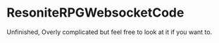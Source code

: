# ResoniteRPGWebsocketCode
Unfinished, Overly complicated but feel free to look at it if you want to.
